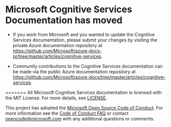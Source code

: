Microsoft Cognitive Services Documentation has moved
====================================

- If you work from Microsoft and you wanted to update the Cognitive Services documentation, please submit your changes by visiting the private Azure documentation repository at https://github.com/Microsoft/azure-docs-pr/tree/master/articles/cognitive-services.

- Community contributions to the Cognitive Services documentation can be made via the public Azure documentation repository at https://github.com/Microsoft/azure-docs/tree/master/articles/cognitive-services.

=======
All Microsoft Cognitive Services documentation is licensed with the MIT License. For more details, see [LICENSE](</LICENSE.md>).

This project has adopted the [Microsoft Open Source Code of Conduct](https://opensource.microsoft.com/codeofconduct/). For more information see the [Code of Conduct FAQ](https://opensource.microsoft.com/codeofconduct/faq/) or contact [opencode@microsoft.com](mailto:opencode@microsoft.com) with any additional questions or comments.
